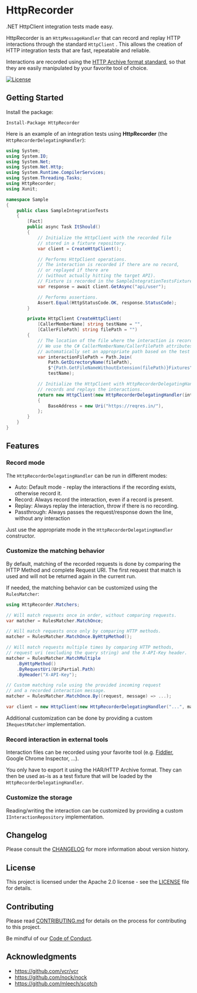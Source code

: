 # HttpRecorder

.NET HttpClient integration tests made easy.

HttpRecorder is an `HttpMessageHandler` that can record and replay HTTP interactions through the standard `HttpClient` . This allows the creation of HTTP integration tests that are fast, repeatable and reliable.

Interactions are recorded using the [HTTP Archive format standard](https://en.wikipedia.org/wiki/.har), so that they are easily manipulated by your favorite tool of choice.

[![License](https://img.shields.io/badge/License-Apache%202.0-blue.svg)](LICENSE)

## Getting Started

Install the package:

```
Install-Package HttpRecorder
```

Here is an example of an integration tests using **HttpRecorder** (the `HttpRecorderDelegatingHandler`):

```csharp
using System;
using System.IO;
using System.Net;
using System.Net.Http;
using System.Runtime.CompilerServices;
using System.Threading.Tasks;
using HttpRecorder;
using Xunit;

namespace Sample
{
    public class SampleIntegrationTests
    {
        [Fact]
        public async Task ItShould()
        {
            // Initialize the HttpClient with the recorded file
            // stored in a fixture repository.
            var client = CreateHttpClient();

            // Performs HttpClient operations.
            // The interaction is recorded if there are no record,
            // or replayed if there are
            // (without actually hitting the target API).
            // Fixture is recorded in the SampleIntegrationTestsFixtures\ItShould.har file.
            var response = await client.GetAsync("api/user");

            // Performs assertions.
            Assert.Equal(HttpStatusCode.OK, response.StatusCode);
        }

        private HttpClient CreateHttpClient(
            [CallerMemberName] string testName = "",
            [CallerFilePath] string filePath = "")
        {
            // The location of the file where the interaction is recorded.
            // We use the C# CallerMemberName/CallerFilePath attributes to
            // automatically set an appropriate path based on the test case.
            var interactionFilePath = Path.Join(
                Path.GetDirectoryName(filePath),
                $"{Path.GetFileNameWithoutExtension(filePath)}Fixtures",
                testName);

            // Initialize the HttpClient with HttpRecorderDelegatingHandler, which
            // records and replays the interactions.
            return new HttpClient(new HttpRecorderDelegatingHandler(interactionFilePath))
            {
                BaseAddress = new Uri("https://reqres.in/"),
            };
        }
    }
}
```

## Features

### Record mode

The  `HttpRecorderDelegatingHandler` can be run in different modes:

- Auto: Default mode - replay the interactions if the recording exists, otherwise record it.
- Record: Always record the interaction, even if a record is present.
- Replay: Always replay the interaction, throw if there is no recording.
- Passthrough: Always passes the request/response down the line, without any interaction

Just use the appropriate mode in the `HttpRecorderDelegatingHandler`  constructor.

### Customize the matching behavior

By default, matching of the recorded requests is done by comparing the HTTP Method and complete Request URI. The first request that match is used and will not be returned again in the current run.

If needed, the matching behavior can be customized using the `RulesMatcher`:

```csharp
using HttpRecorder.Matchers;

// Will match requests once in order, without comparing requests.
var matcher = RulesMatcher.MatchOnce;

// Will match requests once only by comparing HTTP methods.
matcher = RulesMatcher.MatchOnce.ByHttpMethod();

// Will match requests multiple times by comparing HTTP methods,
// request uri (excluding the query string) and the X-API-Key header.
matcher = RulesMatcher.MatchMultiple
    .ByHttpMethod()
    .ByRequestUri(UriPartial.Path)
    .ByHeader("X-API-Key");

// Custom matching rule using the provided incoming request
// and a recorded interaction message.
matcher = RulesMatcher.MatchOnce.By((request, message) => ...);

var client = new HttpClient(new HttpRecorderDelegatingHandler("...", matcher: matcher));
```

Additional customization can be done by providing a custom `IRequestMatcher` implementation.

### Record interaction in external tools

Interaction files can be recorded using your favorite tool (e.g. [Fiddler](https://www.telerik.com/fiddler), Google Chrome Inspector, ...).

You only have to export it using the HAR/HTTP Archive format. They can then be used as-is as a test fixture that will be loaded by the `HttpRecorderDelegatingHandler`.

### Customize the storage

Reading/writing the interaction can be customized by providing a custom `IInteractionRepository` implementation.

## Changelog

Please consult the [CHANGELOG](CHANGELOG.md) for more information about version
history.

## License

This project is licensed under the Apache 2.0 license - see the
[LICENSE](LICENSE) file for details.

## Contributing

Please read [CONTRIBUTING.md](CONTRIBUTING.md) for details on the process for
contributing to this project.

Be mindful of our [Code of Conduct](CODE_OF_CONDUCT.md).

## Acknowledgments

- https://github.com/vcr/vcr
- https://github.com/nock/nock
- https://github.com/mleech/scotch
